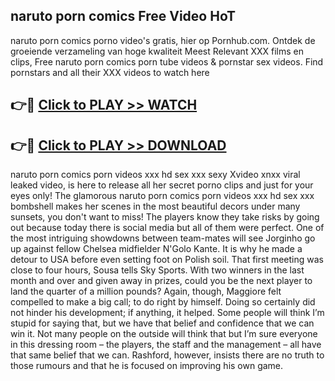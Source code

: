 ## naruto porn comics Free Video HoT 

naruto porn comics porno video's gratis, hier op Pornhub.com. Ontdek de groeiende verzameling van hoge kwaliteit Meest Relevant XXX films en clips,
Free naruto porn comics porn tube videos & pornstar sex videos. Find pornstars and all their XXX videos to watch here


## 👉🔴 [Click to PLAY >> WATCH](http://us.freeplayer.one?title=naruto_porn_comics&ref=16D)

## 👉🔴 [Click to PLAY >> DOWNLOAD](http://us.freeplayer.one?title=naruto_porn_comics&ref=16D)


naruto porn comics porn videos xxx hd sex xxx sexy Xvideo xnxx viral leaked video, is here to release all her secret porno clips and just for your eyes only! The glamorous naruto porn comics porn videos xxx hd sex xxx bombshell makes her scenes in the most beautiful decors under many sunsets, you don't want to miss! The players know they take risks by going out because today there is social media but all of them were perfect. One of the most intriguing showdowns between team-mates will see Jorginho go up against fellow Chelsea midfielder N'Golo Kante. It is why he made a detour to USA before even setting foot on Polish soil. That first meeting was close to four hours, Sousa tells Sky Sports. With two winners in the last month and over and given away in prizes, could you be the next player to land the quarter of a million pounds? Again, though, Maggiore felt compelled to make a big call; to do right by himself. Doing so certainly did not hinder his development; if anything, it helped. Some people will think I’m stupid for saying that, but we have that belief and confidence that we can win it. Not many people on the outside will think that but I’m sure everyone in this dressing room – the players, the staff and the management – all have that same belief that we can. Rashford, however, insists there are no truth to those rumours and that he is focused on improving his own game.
